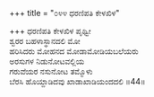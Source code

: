 +++
title = "೦೪೪ ಧರಣಿಪತಿ ಕೇಳಖಿಳ"

+++
ಧರಣಿಪತಿ ಕೇಳಖಿಳ ಪೃಥ್ವೀ  
ಶ್ವರರ ಬಹಳಾಸ್ಥಾನದಲಿ ಮೋ  
ಹರಿಸಿದರು ಮೋಹನದ ಮೋಡಾಮೋಡಿಯಬಲೆಯರು   
ಅರಸುಗಳ ನಿಡುನೋಟವಲ್ಲಿಯ  
ಗರುವೆಯರ ನಸುನೋಟ ತಮ್ಮೊಳು  
ಬೆರಸಿ ಹೊಯ್ದಾಡಿದವು ಖಾಡಾಖಾಡಿಯಂದದಲಿ      ॥44॥